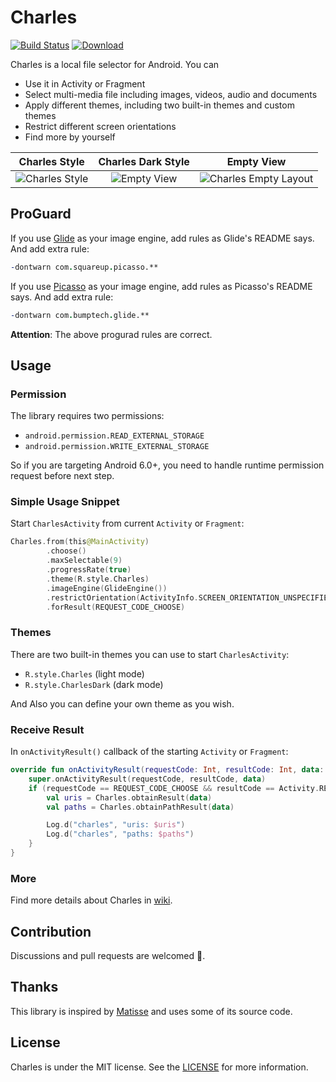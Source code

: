 # Charles
[![Build Status](https://travis-ci.org/TonnyL/Charles.svg?branch=master)](https://travis-ci.org/TonnyL/Charles)
[ ![Download](https://api.bintray.com/packages/tonnyl/maven/Charles/images/download.svg) ](https://bintray.com/tonnyl/maven/Charles/_latestVersion)

Charles is a local file selector for Android. You can

+ Use it in Activity or Fragment
+ Select multi-media file including images, videos, audio and documents
+ Apply different themes, including two built-in themes and custom themes
+ Restrict different screen orientations
+ Find more by yourself

|  Charles Style  |  Charles Dark Style  |  Empty View  |
| :-------------: | :-------------: | :-------------: |
| ![Charles Style](./art/Charles.png) | ![Empty View](./art/CharlesDark.png) | ![Charles Empty Layout](./art/Empty.png) |

## ProGuard
If you use [Glide](https://github.com/bumptech/glide) as your image engine, add rules as Glide's README says.
And add extra rule:

```pro
-dontwarn com.squareup.picasso.**
```

If you use [Picasso](https://github.com/square/picasso) as your image engine, add rules as Picasso's README says.
And add extra rule:

```pro
-dontwarn com.bumptech.glide.**
```

**Attention**: The above progurad rules are correct.

## Usage
### Permission
The library requires two permissions:

+ `android.permission.READ_EXTERNAL_STORAGE`
+ `android.permission.WRITE_EXTERNAL_STORAGE`

So if you are targeting Android 6.0+, you need to handle runtime permission request before next step.

### Simple Usage Snippet
Start `CharlesActivity` from current `Activity` or `Fragment`:

```kotlin
Charles.from(this@MainActivity)
        .choose()
        .maxSelectable(9)
        .progressRate(true)
        .theme(R.style.Charles)
        .imageEngine(GlideEngine())
        .restrictOrientation(ActivityInfo.SCREEN_ORIENTATION_UNSPECIFIED)
        .forResult(REQUEST_CODE_CHOOSE)
```

### Themes
There are two built-in themes you can use to start `CharlesActivity`:

+ `R.style.Charles` (light mode)
+ `R.style.CharlesDark` (dark mode)

And Also you can define your own theme as you wish.

### Receive Result
In `onActivityResult()` callback of the starting `Activity` or `Fragment`:

```kotlin
override fun onActivityResult(requestCode: Int, resultCode: Int, data: Intent?) {
    super.onActivityResult(requestCode, resultCode, data)
    if (requestCode == REQUEST_CODE_CHOOSE && resultCode == Activity.RESULT_OK) {
        val uris = Charles.obtainResult(data)
        val paths = Charles.obtainPathResult(data)

        Log.d("charles", "uris: $uris")
        Log.d("charles", "paths: $paths")
    }
}
```
### More
Find more details about Charles in [wiki](https://github.com/TonnyL/Charles/wiki).

## Contribution
Discussions and pull requests are welcomed 💖.

## Thanks
This library is inspired by [Matisse](https://github.com/zhihu/Matisse) and uses some of its source code.

## License
Charles is under the MIT license. See the [LICENSE](LICENSE) for more information.